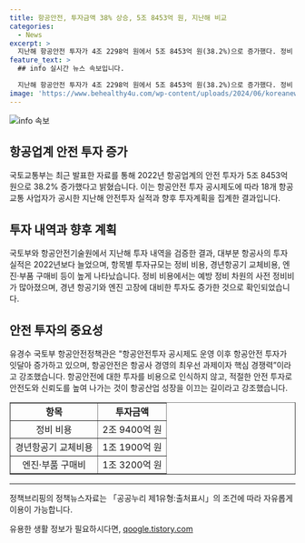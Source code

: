 ```yaml
---
title: 항공안전, 투자금액 38% 상승, 5조 8453억 원, 지난해 비교
categories:
  - News
excerpt: >
  지난해 항공안전 투자가 4조 2298억 원에서 5조 8453억 원(38.2%)으로 증가했다. 정비 비용, 경년항공기 교체비용, 엔진 부품 구매비 등에 투자하며, 예방 정비 차원의 사전 정비비가 운항 중 고장에 대한 사후 정비비보다 6배 많아졌다. 또한, 경년 항공기 교체와 엔진 고장에 대비하기 위한 투자도 증가했다. 유경수 국토부 항공안전정책관은 안전 투자를 비용으로 보는 것이 아닌 안전과 신뢰도를 높이는데 중점을 두어야 한다고 강조했다. (출처: 정책브리핑 www.korea.kr)
feature_text: >
  ## info 실시간 뉴스 속보입니다.

  지난해 항공안전 투자가 4조 2298억 원에서 5조 8453억 원(38.2%)으로 증가했다. 정비 비용, 경년항공기 교체비용, 엔진 부품 구매비 등에 투자하며, 예방 정비 차원의 사전 정비비가 운항 중 고장에 대한 사후 정비비보다 6배 많아졌다. 또한, 경년 항공기 교체와 엔진 고장에 대비하기 위한 투자도 증가했다. 유경수 국토부 항공안전정책관은 안전 투자를 비용으로 보는 것이 아닌 안전과 신뢰도를 높이는데 중점을 두어야 한다고 강조했다. (출처: 정책브리핑 www.korea.kr)
image: 'https://www.behealthy4u.com/wp-content/uploads/2024/06/koreanews.jpg'
---
```


<p><img src="https://www.behealthy4u.com/wp-content/uploads/2024/06/koreanews.jpg" alt="info 속보" /></p>

<h2 data-ke-size="size26">항공업계 안전 투자 증가</h2>

<p data-ke-size="size16">국토교통부는 최근 발표한 자료를 통해 2022년 항공업계의 안전 투자가 5조 8453억 원으로 38.2% 증가했다고 밝혔습니다. 이는 항공안전 투자 공시제도에 따라 18개 항공교통 사업자가 공시한 지난해 안전투자 실적과 향후 투자계획을 집계한 결과입니다.</p>

<h2 data-ke-size="size26">투자 내역과 향후 계획</h2>

<p data-ke-size="size16">국토부와 항공안전기술원에서 지난해 투자 내역을 검증한 결과, 대부분 항공사의 투자 실적은 2022년보다 늘었으며, 항목별 투자규모는 정비 비용, 경년항공기 교체비용, 엔진·부품 구매비 등이 높게 나타났습니다. 정비 비용에서는 예방 정비 차원의 사전 정비비가 많아졌으며, 경년 항공기와 엔진 고장에 대비한 투자도 증가한 것으로 확인되었습니다.</p>

<h2 data-ke-size="size26">안전 투자의 중요성</h2>

<p data-ke-size="size16">유경수 국토부 항공안전정책관은 "항공안전투자 공시제도 운영 이후 항공안전 투자가 잇달아 증가하고 있으며, 항공안전은 항공사 경영의 최우선 과제이자 핵심 경쟁력”이라고 강조했습니다. 항공안전에 대한 투자를 비용으로 인식하지 않고, 적절한 안전 투자로 안전도와 신뢰도를 높여 나가는 것이 항공산업 성장을 이끄는 길이라고 강조했습니다.</p>

<table style="width: 100%;" border="1">
<tbody>
<tr>
<td style="text-align: center; height: 17px;"><b>항목</b></td>
<td style="text-align: center; height: 17px;"><b>투자금액</b></td>
</tr>
<tr>
<td style="text-align: center; height: 17px;">정비 비용</td>
<td style="text-align: center; height: 17px;">2조 9400억 원</td>
</tr>
<tr>
<td style="text-align: center; height: 17px;">경년항공기 교체비용</td>
<td style="text-align: center; height: 17px;">1조 1900억 원</td>
</tr>
<tr>
<td style="text-align: center; height: 17px;">엔진·부품 구매비</td>
<td style="text-align: center; height: 17px;">1조 3200억 원</td>
</tr>
</tbody>
</table>

<hr>

<p data-ke-size="size16">정책브리핑의 정책뉴스자료는 「공공누리 제1유형:출처표시」의 조건에 따라 자유롭게 이용이 가능합니다.</p>
유용한 생활 정보가 필요하시다면, <a href="https://qoogle.tistory.com" rel="dofollow">qoogle.tistory.com</a>


